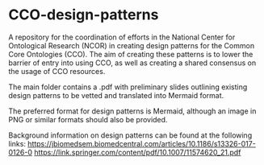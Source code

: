 # CCO-design-patterns

A repository for the coordination of efforts in the National Center for Ontological Research (NCOR) in creating design patterns for the Common Core Ontologies (CCO). 
The aim of creating these patterns is to lower the barrier of entry into using CCO, as well as creating a shared consensus on the usage of CCO resources.

The main folder contains a .pdf with preliminary slides outlining existing design patterns to be vetted and translated into Mermaid format. 

The preferred format for design patterns is Mermaid, although an image in PNG or similar formats should also be provided.

Background information on design patterns can be found at the following links: 
https://jbiomedsem.biomedcentral.com/articles/10.1186/s13326-017-0126-0
https://link.springer.com/content/pdf/10.1007/11574620_21.pdf
